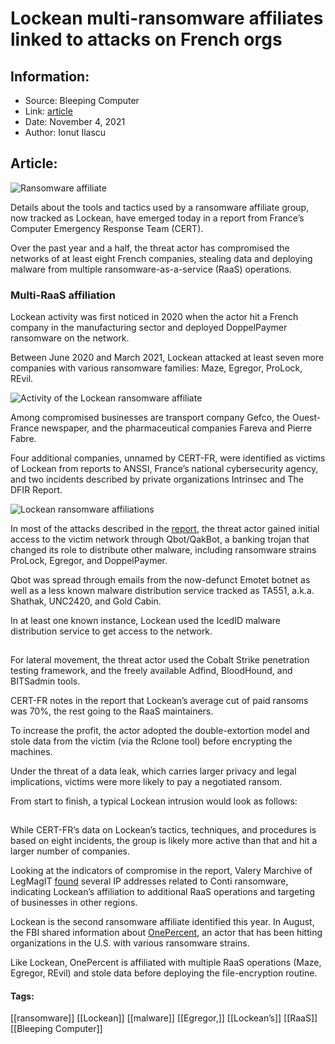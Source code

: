 # Lockean multi-ransomware affiliates linked to attacks on French orgs
### 

## Information:
+ Source: Bleeping Computer
+ Link: [article](https://www.bleepingcomputer.com/news/security/lockean-multi-ransomware-affiliates-linked-to-attacks-on-french-orgs/)
+ Date: November 4, 2021
+ Author: Ionut Ilascu


## Article:
![Ransomware affiliate](https://www.bleepstatic.com/content/hl-images/2021/11/04/ransomware-affiliate-header.jpg)


Details about the tools and tactics used by a ransomware affiliate group, now tracked as Lockean, have emerged today in a report from France’s Computer Emergency Response Team (CERT).


Over the past year and a half, the threat actor has compromised the networks of at least eight French companies, stealing data and deploying malware from multiple ransomware-as-a-service (RaaS) operations.


### Multi-RaaS affiliation


Lockean activity was first noticed in 2020 when the actor hit a French company in the manufacturing sector and deployed DoppelPaymer ransomware on the network.


Between June 2020 and March 2021, Lockean attacked at least seven more companies with various ransomware families: Maze, Egregor, ProLock, REvil.


![Activity of the Lockean ransomware affiliate](https://www.bleepstatic.com/images/news/u/1100723/2021/Ransomware/Lockean_Activity.png)


Among compromised businesses are transport company Gefco, the Ouest-France newspaper, and the pharmaceutical companies Fareva and Pierre Fabre.


Four additional companies, unnamed by CERT-FR, were identified as victims of Lockean from reports to ANSSI, France’s national cybersecurity agency, and two incidents described by private organizations Intrinsec and The DFIR Report.


![Lockean ransomware affiliations](https://www.bleepstatic.com/images/news/u/1100723/2021/Ransomware/LockeanRaaS_affiliations.png)


In most of the attacks described in the [report](https://www.cert.ssi.gouv.fr/cti/CERTFR-2021-CTI-009/), the threat actor gained initial access to the victim network through Qbot/QakBot, a banking trojan that changed its role to distribute other malware, including ransomware strains ProLock, Egregor, and DoppelPaymer.


Qbot was spread through emails from the now-defunct Emotet botnet as well as a less known malware distribution service tracked as TA551, a.k.a. Shathak, UNC2420, and Gold Cabin.


In at least one known instance, Lockean used the IcedID malware distribution service to get access to the network.


![Lockean initial access via Qbot/QakBot](data:image/gif;base64,R0lGODlhAQABAAAAACH5BAEKAAEALAAAAAABAAEAAAICTAEAOw==)


For lateral movement, the threat actor used the Cobalt Strike penetration testing framework, and the freely available Adfind, BloodHound, and BITSadmin tools.


CERT-FR notes in the report that Lockean’s average cut of paid ransoms was 70%, the rest going to the RaaS maintainers.


To increase the profit, the actor adopted the double-extortion model and stole data from the victim (via the Rclone tool) before encrypting the machines.


Under the threat of a data leak, which carries larger privacy and legal implications, victims were more likely to pay a negotiated ransom.


From start to finish, a typical Lockean intrusion would look as follows:


![Lockean group - infection chain](data:image/gif;base64,R0lGODlhAQABAAAAACH5BAEKAAEALAAAAAABAAEAAAICTAEAOw==)


While CERT-FR’s data on Lockean’s tactics, techniques, and procedures is based on eight incidents, the group is likely more active than that and hit a larger number of companies.


Looking at the indicators of compromise in the report, Valery Marchive of LegMagIT [found](https://twitter.com/ValeryMarchive/status/1455862532497973252) several IP addresses related to Conti ransomware, indicating Lockean’s affiliation to additional RaaS operations and targeting of businesses in other regions.


Lockean is the second ransomware affiliate identified this year. In August, the FBI shared information about [OnePercent](https://www.bleepingcomputer.com/news/security/fbi-onepercent-group-ransomware-targeted-us-orgs-since-nov-2020/), an actor that has been hitting organizations in the U.S. with various ransomware strains.


Like Lockean, OnePercent is affiliated with multiple RaaS operations (Maze, Egregor, REvil) and stole data before deploying the file-encryption routine.




#### Tags:
[[ransomware]] [[Lockean]] [[malware]] [[Egregor,]] [[Lockean’s]] [[RaaS]] [[Bleeping Computer]]
